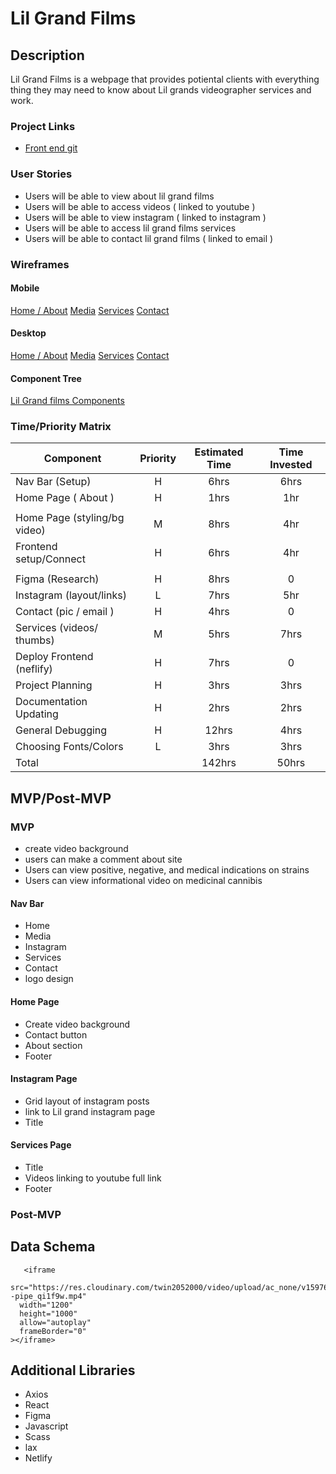 # Lil Grand Films

## Description

Lil Grand Films is a webpage that provides potiental clients with everything thing they may need to know about Lil grands videographer services and work.


### Project Links

- [Front end git]("https://github.com/Ahart266/LilGrand")

### User Stories

- Users will be able to view about lil grand films
- Users will be able to access videos ( linked to  youtube )
- Users will be able to view instagram ( linked to instagram )
- Users will be able to access lil grand films services 
- Users will be able to contact lil grand films ( linked to email )


### Wireframes

#### Mobile 

[Home / About](https://res.cloudinary.com/twin2052000/image/upload/v1602017892/Mobile%20Home%20/%20About%20Page.png)
[Media](https://res.cloudinary.com/twin2052000/image/upload/v1602017896/Mobile%20Media%20Page.png)
[Services](https://res.cloudinary.com/twin2052000/image/upload/v1602017906/Mobile%20Services%20Page.png)
[Contact](https://res.cloudinary.com/twin2052000/image/upload/v1602017901/Mobile%20Contact%20Page.png)

#### Desktop

[Home / About](https://res.cloudinary.com/twin2052000/image/upload/v1602017913/Desktop%20Home%20/%20About%20Page.png)
[Media](https://res.cloudinary.com/twin2052000/image/upload/v1602017926/Desktop%20Media%20Page.png)
[Services](https://res.cloudinary.com/twin2052000/image/upload/v1602017932/Desktop%20Services%20Page.png)
[Contact](https://res.cloudinary.com/twin2052000/image/upload/v1602017937/Desktop%20Contact%20Page.png)

#### Component Tree

[ Lil Grand films Components](https://res.cloudinary.com/twin2052000/image/upload/v1602021359/Lil%20Grand%20Component%20tree.png)

### Time/Priority Matrix

| Component                    | Priority | Estimated Time | Time Invested |
| --------------------------   | :----:   |  :-----------: | :-----------: |
| Nav Bar (Setup)              |    H     |      6hrs      |     6hrs      |                                                                          |                                                                          |
| Home Page ( About )          |    H     |      1hrs      |     1hr       |
|                                                                          |
| Home Page (styling/bg video) |    M     |      8hrs      |     4hr       |                                                                          |                                                                          |
| Frontend setup/Connect       |    H     |      6hrs      |     4hr       |  
|                                                                          |
| Figma (Research)             |    H     |      8hrs      |     0         |                                                                          |                                                                          |
| Instagram (layout/links)     |    L     |      7hrs      |     5hr       |                                                                          |                                                                          |
| Contact (pic / email )       |    H     |      4hrs      |      0        |                                                                          |                                                                          | 
| Services (videos/ thumbs)    |    M     |      5hrs      |     7hrs      |                                                                          |                                                                          |
| Deploy Frontend (neflify)    |    H     |      7hrs      |     0         |                                                                          |                                                                          |
| Project Planning             |    H     |      3hrs      |    3hrs       |                                                                          |                                                                          |
| Documentation Updating       |    H     |      2hrs      |    2hrs       |                                                                          |                                                                          |
| General Debugging            |    H     |     12hrs      |    4hrs       |                                                                           |                                                                          |
| Choosing Fonts/Colors        |    L     |      3hrs      |    3hrs       | 
| Total                        |          |     142hrs     |    50hrs      |                                                                          |                              |          |                |               |

## MVP/Post-MVP

### MVP
- create video background
- users can make a comment about site
- Users can view positive, negative, and medical indications on strains
- Users can view informational video on medicinal cannibis
#### Nav Bar
- Home
- Media
- Instagram
- Services
- Contact
- logo design
#### Home Page

- Create video background
- Contact button
- About section
- Footer

#### Instagram Page

- Grid layout of instagram posts
- link to Lil grand instagram page
- Title 


#### Services Page


- Title
- Videos linking to youtube full link
- Footer


### Post-MVP



## Data Schema

```
   <iframe
  src="https://res.cloudinary.com/twin2052000/video/upload/ac_none/v1597672628/hixrat--pipe_qi1f9w.mp4"
  width="1200"
  height="1000"
  allow="autoplay"
  frameBorder="0"
></iframe>

```

## Additional Libraries
- Axios
- React
- Figma
- Javascript
- Scass
- lax
- Netlify 
